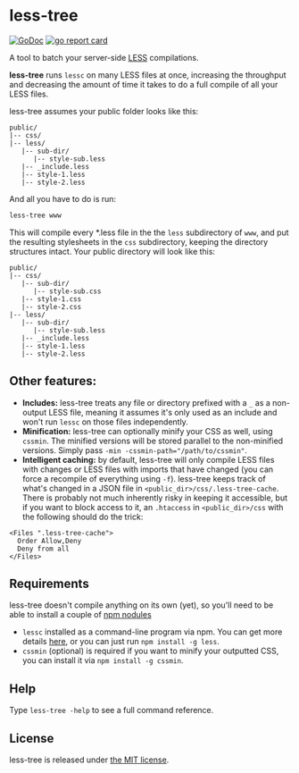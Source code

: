 # less-tree

[![GoDoc](https://godoc.org/github.com/jimmysawczuk/less-tree?status.svg)][godoc-link] [![go report card](https://goreportcard.com/badge/jimmysawczuk/less-tree)][goreportcard-link]

A tool to batch your server-side [LESS][lesscss] compilations.

**less-tree** runs `lessc` on many LESS files at once, increasing the throughput and decreasing the amount of time it takes to do a full compile of all your LESS files.

less-tree assumes your public folder looks like this:

```text
public/
|-- css/
|-- less/
   |-- sub-dir/
      |-- style-sub.less
   |-- _include.less
   |-- style-1.less
   |-- style-2.less
```

And all you have to do is run:

```bash
less-tree www
```

This will compile every *.less file in the the `less` subdirectory of `www`, and put the resulting stylesheets in the `css` subdirectory, keeping the directory structures intact. Your public directory will look like this:

```text
public/
|-- css/
   |-- sub-dir/
      |-- style-sub.css
   |-- style-1.css
   |-- style-2.css
|-- less/
   |-- sub-dir/
      |-- style-sub.less
   |-- _include.less
   |-- style-1.less
   |-- style-2.less
```

## Other features:

* **Includes:** less-tree treats any file or directory prefixed with a `_` as a non-output LESS file, meaning it assumes it's only used as an include and won't run `lessc` on those files independently.
* **Minification:** less-tree can optionally minify your CSS as well, using `cssmin`. The minified versions will be stored parallel to the non-minified versions. Simply pass `-min -cssmin-path="/path/to/cssmin"`.
* **Intelligent caching:** by default, less-tree will only compile LESS files with changes or LESS files with imports that have changed (you can force a recompile of everything using `-f`). less-tree keeps track of what's changed in a JSON file in `<public_dir>/css/.less-tree-cache`. There is probably not much inherently risky in keeping it accessible, but if you want to block access to it, an `.htaccess` in `<public_dir>/css` with the following should do the trick:

```plain
<Files ".less-tree-cache">
  Order Allow,Deny
  Deny from all
</Files>
```

## Requirements

less-tree doesn't compile anything on its own (yet), so you'll need to be able to install a couple of [npm nodules][npm]

* `lessc` installed as a command-line program via npm. You can get more details [here][lesscss], or you can just run `npm install -g less`.
* `cssmin` (optional) is required if you want to minify your outputted CSS, you can install it via `npm install -g cssmin`.

## Help

Type `less-tree -help` to see a full command reference.

## License

less-tree is released under [the MIT license][license].

  [godoc-link]: https://godoc.org/github.com/jimmysawczuk/less-tree
  [goreportcard-link]: https://goreportcard.com/report/github.com/jimmysawczuk/less-tree
  [lesscss]: http://www.lesscss.org
  [npm]: http://www.npmjs.com
  [license]: https://github.com/jimmysawczuk/less-tree/blob/master/LICENSE
